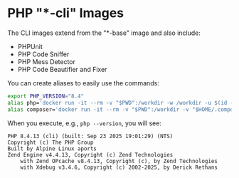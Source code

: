 # PHP "*-cli" Images

The CLI images extend from the "*-base" image and also include:

- PHPUnit
- PHP Code Sniffer
- PHP Mess Detector
- PHP Code Beautifier and Fixer

You can create aliases to easily use the commands:

```bash
export PHP_VERSION="8.4"
alias php='docker run -it --rm -v "$PWD":/workdir -w /workdir -u $(id -u):$(id -g) byjg/php:$PHP_VERSION-cli php'
alias composer='docker run -it --rm -v "$PWD":/workdir -v "$HOME/.composer:/.composer" -w /workdir -u $(id -u):$(id -g) byjg/php:$PHP_VERSION-cli composer'
```

When you execute, e.g., `php --version`, you will see:

```text
PHP 8.4.13 (cli) (built: Sep 23 2025 19:01:29) (NTS)
Copyright (c) The PHP Group
Built by Alpine Linux aports
Zend Engine v4.4.13, Copyright (c) Zend Technologies
    with Zend OPcache v8.4.13, Copyright (c), by Zend Technologies
    with Xdebug v3.4.6, Copyright (c) 2002-2025, by Derick Rethans
```

